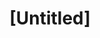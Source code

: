 ---
pid: FS383
title: "[Untitled]"
location_transcription: Independence Mall
zipcode: '19106'
outside_phl: 
neighborhood: Society Hill,Old City
age: '67'
age_range: 60-69
instagram: 
image_file_name: FS_383.jpg
proposal_transcription: |-
  Immigrant Monument of different races, colors and creeds.
  Circle of //Hockney// types figures of every    human shape form and shape pyramioing toward the sky.
topic: Immigration,Race Ethnicity
topic_summary: 0, 0
type: Other No Form
keywords_other: 
credit: Sandra&Vic
image_labels: 
twitter: 
facebook: 
permalink: "/monuments/fs383/"
layout: item-page
---